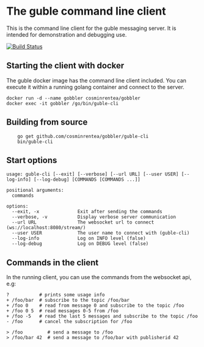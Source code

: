 # The guble command line client

This is the command line client for the guble messaging server. It is intended
for demonstration and debugging use.

[![Build Status](https://api.travis-ci.org/cosminrentea/gobbler.svg)](https://travis-ci.org/cosminrentea/gobbler)


## Starting the client with docker 
The guble docker image has the command line client included. You can execute it within a running golang container and
connect to the server.
```
docker run -d --name gobbler cosminrentea/gobbler
docker exec -it gobbler /go/bin/guble-cli
```


## Building from source
```
	go get github.com/cosminrentea/gobbler/guble-cli
	bin/guble-cli
```

## Start options
```
usage: guble-cli [--exit] [--verbose] [--url URL] [--user USER] [--log-info] [--log-debug] [COMMANDS [COMMANDS ...]]

positional arguments:
  commands

options:
  --exit, -x              Exit after sending the commands
  --verbose, -v           Display verbose server communication
  --url URL               The websocket url to connect (ws://localhost:8080/stream/)
  --user USER             The user name to connect with (guble-cli)
  --log-info              Log on INFO level (false)
  --log-debug             Log on DEBUG level (false)
```

## Commands in the client
In the running client, you can use the commands from the websocket api, e.g:
```
?           # prints some usage info
+ /foo/bar  # subscribe to the topic /foo/bar
+ /foo 0    # read from message 0 and subscribe to the topic /foo
+ /foo 0 5  # read messages 0-5 from /foo
+ /foo -5   # read the last 5 messages and subscribe to the topic /foo
- /foo      # cancel the subscription for /foo

> /foo         # send a message to /foo
> /foo/bar 42  # send a message to /foo/bar with publisherid 42
```



